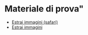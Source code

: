 #

# Materiale di prova"

- <a href="https://allegato118.github.io/Altro//blob/main/linkedin_image_extractorSafari.html" target="_blank">Estrai immagini (safari)</a>
- <a href="https://allegato118.github.io/Altro//blob/main/linkedin_image_extractor_OK.html" target="_blank">Estrai immagini</a>

